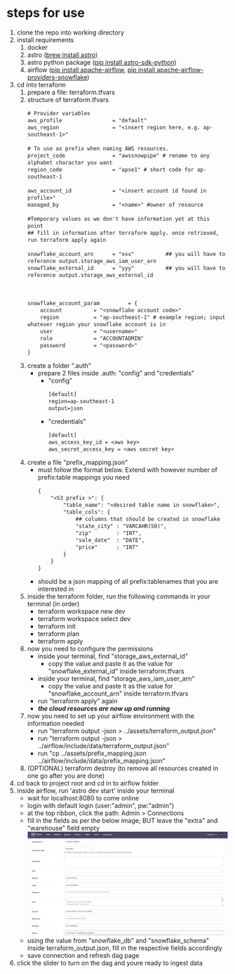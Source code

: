 # steps for use

1. clone the repo into working directory
2. install requirements
   1. docker
   2. astro ([brew install astro](https://docs.astronomer.io/astro/cli/overview))
   3. astro python package ([pip install astro-sdk-python](https://pypi.org/project/astro-sdk-python/))
   4. airflow ([pip install apache-airflow](https://airflow.apache.org/docs/apache-airflow/stable/installation/installing-from-pypi.html), [pip install apache-airflow-providers-snowflake](https://airflow.apache.org/docs/apache-airflow-providers-snowflake/stable/index.html))
3. cd into terraform 
   1. prepare a file: terraform.tfvars
   2. structure of terraform.tfvars
        ```
        # Provider variables
        aws_profile                = "default" 
        aws_region                 = "<insert region here, e.g. ap-southeast-1>" 

        # To use as prefix when naming AWS resources. 
        project_code               = "awssnowpipe" # rename to any alphabet character you want
        region_code                = "apse1" # short code for ap-southeast-1

        aws_account_id             = "<insert account id found in profile>"
        managed_by                 = "<name>" #owner of resource

        #Temporary values as we don't have information yet at this point
        ## fill in information after terraform apply. once retrieved, run terraform apply again

        snowflake_account_arn      = "xxx"          ## you will have to reference output.storage_aws_iam_user_arn
        snowflake_external_id      = "yyy"          ## you will have to reference output.storage_aws_external_id



        snowflake_account_param         = {
            account          = "<snowflake account code>"
            region           = "ap-southeast-1" # example region; input whatever region your snowflake account is in
            user             = "<username>"
            role             = "ACCOUNTADMIN"
            password         = "<password>"
        }
        ```
   3. create a folder ".auth"
      - prepare 2 files inside .auth: "config" and "credentials"
        - "config"
            ``` 
            [default]
            region=ap-southeast-1
            output=json
            ```
        - "credentials"
            ``` 
            [default] 
            aws_access_key_id = <aws key>
            aws_secret_access_key = <aws secret key>
            ```
   4. create a file "prefix_mapping.json"
      - must follow the format below. Extend with however number of prefix:table mappings you need
        ```
        {
            "<S3 prefix >": {
                "table_name": "<desired table name in snowflake>",
                "table_cols": {
                    ## columns that should be created in snowflake  
                    "state_city" : "VARCAHR(50)",
                    "zip"        : "INT",
                    "sale_date"  : "DATE",
                    "price"      : "INT"
                }
            }
        }
        ```
      - should be a json mapping of all prefix:tablenames that you are interested in
   5. inside the terraform folder, run the following commands in your terminal (in order)
      - terraform workspace new dev
      - terraform workspace select dev
      - terraform init
      - terraform plan
      - terraform apply
   6. now you need to configure the permissions
      - inside your terminal, find "storage_aws_external_id"
        - copy the value and paste it as the value for "snowflake_external_id" inside terraform.tfvars
      - inside your terminal, find "storage_aws_iam_user_arn"
        - copy the value and paste it as the value for "snowflake_account_arn" inside terraform.tfvars
      - run "terraform apply" again
      - ***the cloud resources are now up and running***
   7. now you need to set up your airflow environment with the information needed
      - run "terraform output -json > ../assets/terraform_output.json"
      - run "terraform output -json > ../airflow/include/data/terraform_output.json"
      - run "cp ../assets/prefix_mapping.json ../airflow/include/data/prefix_mapping.json"
   8. (OPTIONAL) terraform destroy (to remove all resources created in one go after you are done)
4. cd back to project root and cd in to airflow folder
5. inside airflow, run 'astro dev start' inside your terminal
   - wait for localhost:8080 to come online
   - login with default login (user:"admin", pw:"admin")
   - at the top ribbon, click the path: Admin > Connections
   - fill in the fields as per the below image; BUT leave the "extra" and "warehouse" field empty
    ![Archticture](./snowflake_connection.png)
   - using the value from "snowflake_db" and "snowflake_schema" inside terraform_output.json, fill in the respective fields accordingly
   - save connection and refresh dag page 
6. click the slider to turn on the dag and youre ready to ingest data 


